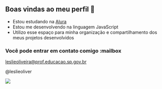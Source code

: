 ## Boas vindas  ao meu perfil 💟

- Estou estudando na [Alura](https://www.alura.com.br)
- Estou me desenvolvendo na linguagem JavaScript
- Utilizo esse espaço para minha organização e compartilhamento dos meus projetos desenvolvidos

### Você pode entrar em contato comigo :mailbox

leslieoliveira@prof.educacao.sp.gov.br

@leslieoliver


![](https://media.tenor.com/sDtFogAWxcEAAAAj/lmao.gif)
